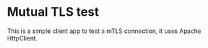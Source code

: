 


# Mutual TLS test
This is a simple client app to test a mTLS connection, it uses Apache HttpClient.
